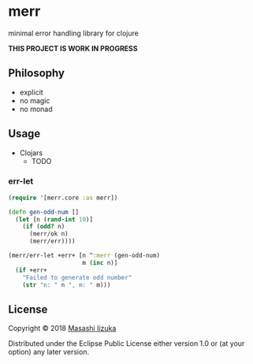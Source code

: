 # merr

minimal error handling library for clojure

**THIS PROJECT IS WORK IN PROGRESS**

## Philosophy

* explicit
* no magic
* no monad

## Usage

* Clojars
  * TODO

### err-let

```clj
(require '[merr.core :as merr])

(defn gen-odd-num []
  (let [n (rand-int 10)]
    (if (odd? n)
      (merr/ok n)
      (merr/err))))

(merr/err-let +err+ [n ^:merr (gen-odd-num)
                     m (inc n)]
  (if +err+
    "Failed to generate odd number"
    (str "n: " n ", m: " m)))
```

## License

Copyright © 2018 [Masashi Iizuka](https://twitter.com/uochan)

Distributed under the Eclipse Public License either version 1.0 or (at
your option) any later version.
